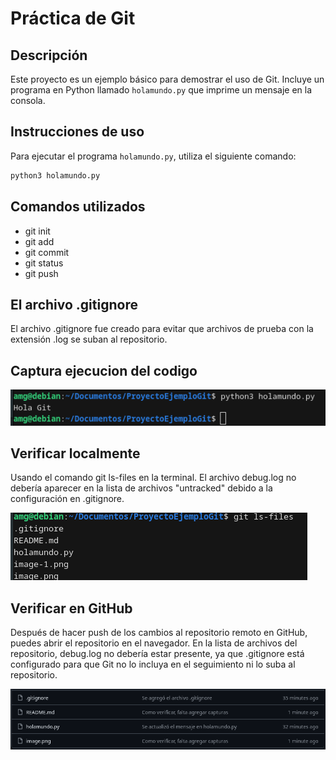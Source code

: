 # Práctica de Git

## Descripción
Este proyecto es un ejemplo básico para demostrar el uso de Git. Incluye un programa en Python llamado `holamundo.py` que imprime un mensaje en la consola.

## Instrucciones de uso
Para ejecutar el programa `holamundo.py`, utiliza el siguiente comando:
```bash
python3 holamundo.py
```

## Comandos utilizados

- git init
- git add
- git commit
- git status
- git push

## El archivo .gitignore
El archivo .gitignore fue creado para evitar que archivos de prueba con la extensión .log se suban al repositorio. 

## Captura ejecucion del codigo
![alt text](image.png)



## Verificar localmente
 Usando el comando git ls-files en la terminal. El archivo debug.log no debería aparecer en la lista de archivos "untracked" debido a la configuración en .gitignore.

 ![alt text](image-2.png)

## Verificar en GitHub 

Después de hacer push de los cambios al repositorio remoto en GitHub, puedes abrir el repositorio en el navegador. En la lista de archivos del repositorio, debug.log no debería estar presente, ya que .gitignore está configurado para que Git no lo incluya en el seguimiento ni lo suba al repositorio.

![alt text](image-1.png)






